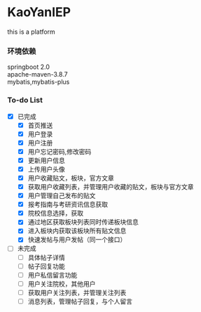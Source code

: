 # KaoYanIEP
this is a platform
### 环境依赖
springboot 2.0  
apache-maven-3.8.7  
mybatis,mybatis-plus  
### To-do List
-[X] 已完成
  - [x] 首页推送
  - [x] 用户登录
  - [x] 用户注册
  - [x] 用户忘记密码,修改密码
  - [x] 更新用户信息
  - [x] 上传用户头像
  - [x] 用户收藏贴文，板块，官方文章
  - [x] 获取用户收藏列表，并管理用户收藏的贴文，板块与官方文章
  - [x] 用户管理自己发布的贴文
  - [x] 报考指南与考研资讯信息获取
  - [x] 院校信息选择，获取
  - [x] 通过地区获取板块列表同时传递板块信息
  - [x] 进入板块内获取该板块所有贴文信息
  - [x] 快速发帖与用户发帖（同一个接口）
  
- [ ] 未完成
  - [ ] 具体帖子详情
  - [ ] 帖子回复功能
  - [ ] 用户私信留言功能
  - [ ] 用户关注院校，其他用户
  - [ ] 获取用户关注列表，并管理关注列表
  - [ ] 消息列表，管理帖子回复，与个人留言